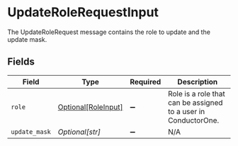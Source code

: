 # UpdateRoleRequestInput

The UpdateRoleRequest message contains the role to update and the update mask.


## Fields

| Field                                                          | Type                                                           | Required                                                       | Description                                                    |
| -------------------------------------------------------------- | -------------------------------------------------------------- | -------------------------------------------------------------- | -------------------------------------------------------------- |
| `role`                                                         | [Optional[RoleInput]](../../models/shared/roleinput.md)        | :heavy_minus_sign:                                             | Role is a role that can be assigned to a user in ConductorOne. |
| `update_mask`                                                  | *Optional[str]*                                                | :heavy_minus_sign:                                             | N/A                                                            |